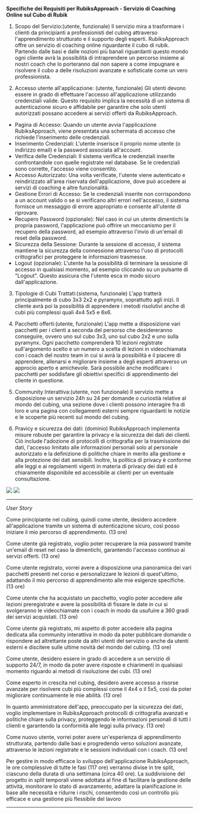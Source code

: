 **Specifiche dei Requisiti per RubiksApproach - Servizio di Coaching Online sul Cubo di Rubik**

1. Scopo del Servizio:(utente, funzionale)
Il servizio mira a trasformare i clienti da principianti a professionisti del cubing attraverso l'apprendimento strutturato e il supporto degli esperti.
RubiksApproach offre un servizio di coaching online riguardante il cubo di rubik. Partendo dalle basi e dalle nozioni più banali riguardanti questo mondo ogni cliente avrà la possibilità di intraprendere un percorso insieme ai nostri coach che lo porteranno dal non sapere a come impugnare e risolvere il cubo a delle risoluzioni avanzate e sofisticate come un vero professionista.

2. Accesso utente all'applicazione: (utente, funzionale)
Gli utenti devono essere in grado di effettuare l'accesso all'applicazione utilizzando credenziali valide. Questo requisito implica la necessità di un sistema di autenticazione sicuro e affidabile per garantire che solo utenti autorizzati possano accedere ai servizi offerti da RubiksApproach.

- Pagina di Accesso: Quando un utente avvia l'applicazione RubiksApproach, viene presentata una schermata di accesso che richiede l'inserimento delle credenziali.
- Inserimento Credenziali: L'utente inserisce il proprio nome utente (o indirizzo email) e la password associata all'account.
- Verifica delle Credenziali: Il sistema verifica le credenziali inserite confrontandole con quelle registrate nel database. Se le credenziali sono corrette, l'accesso viene consentito.
- Accesso Autorizzato: Una volta verificate, l'utente viene autenticato e reindirizzato all'area riservata dell'applicazione, dove può accedere ai servizi di coaching e altre funzionalità.
- Gestione Errori di Accesso: Se le credenziali inserite non corrispondono a un account valido o se si verificano altri errori nell'accesso, il sistema fornisce un messaggio di errore appropriato e consente 
  all'utente di riprovare.
- Recupero Password (opzionale): Nel caso in cui un utente dimentichi la propria password, l'applicazione può offrire un meccanismo per il recupero della password, ad esempio attraverso l'invio di un'email di 
  reset della password.
- Sicurezza della Sessione: Durante la sessione di accesso, il sistema mantiene la sicurezza della connessione attraverso l'uso di protocolli crittografici per proteggere le informazioni trasmesse.
- Logout (opzionale): L'utente ha la possibilità di terminare la sessione di accesso in qualsiasi momento, ad esempio cliccando su un pulsante di "Logout". Questo assicura che l'utente esca in modo sicuro 
  dall'applicazione.


3. Tipologie di Cubi Trattati:(sistema, funzionale)
L'app tratterà principalmente di cubo 3x3 2x2 e pyramynx, soprattutto agli inizi. Il cliente avrà poi la possibilità di apprendere i metodi risolutivi anche di cubi più complessi quali 4x4 5x5 e 6x6.


4. Pacchetti offerti:(utente, funzionale)
L'app mette a disposizione vari pacchetti per i clienti a seconda del persorso che desidereranno conseguire, ovvero uno sul cubo 3x3, uno sul cubo 2x2 e uno sulla pyramynx. Ogni pacchetto comprenderà 10 lezioni registrate sull'argomento scelto e un numero a scelta di lezioni in videochiamata con i coach del nostro team in cui si avrà la possibilità e il piacere di apprendere, allenarsi e migliorare insieme a degli esperti attraverso un approcio aperto e amichevole.
Sarà possibile anche modificare i pacchetti per soddisfare gli obiettivi specifici di apprendimento del cliente in questione.


5. Community Interattiva:(utente, non funzionale)
Il servizio mette a disposizione un servizio 24h su 24 per domande o curiostià relative al mondo del cubing, una sezione dove i clienti possono interagire fra di loro e una pagina con collegamenti esterni sempre riguardanti le notizie e le scoperte più recenti sul mondo del cubing.


6. Pravicy e sicurezza dei dati: (dominio)
RubiksApproach implementa misure robuste per garantire la privacy e la sicurezza dei dati dei clienti. Ciò include l'adozione di protocolli di crittografia per la trasmissione dei dati, l'accesso limitato alle informazioni personali solo al personale autorizzato e la definizione di politiche chiare in merito alla gestione e alla protezione dei dati sensibili. Inoltre, la politica di privacy è conforme alle leggi e ai regolamenti vigenti in materia di privacy dei dati ed è chiaramente disponibile ed accessibile ai clienti per un eventuale consultazione.


<img src="https://yuml.me/diagram/scruffy/usecase/[utente]-(avvia app),(avvia app)<(esegue la registrazione),(esegue la registrazione)>(inserisce nome utente),(esegue la registrazione)>(inserisce una password),(avvia app)<(richiede recupero password),(avvia app)>(inserisce credenziali),[sistema]-(verifica credenziali login),(verifica credenziali login)>(autorizza accesso),(inserisce credenziali)<(logout),(inserisce credenziali)<(accesso area riservata),(verifica credenziali login)>(gestisce errori di accesso),(gestisce errori di accesso)<(invio email reset password),(gestisce errori di accesso)>(fornisce messaggio di errore),[sistema]-(verifica nome utente e password dei sign up),[sistema]-(processa ordine pacchetti)">


<img src="https://yuml.me/diagram/scruffy/usecase/[Cliente]-(Sfoglia Pacchetti),(Sfoglia Pacchetti)>(Visualizza Pacchetto 2x2),(Visualizza Pacchetto 2x2)<(Compra pacchetto),(Sfoglia Pacchetti)>(Visualizza Pacchetto 3x3),(Visualizza Pacchetto 3x3)<(Compra pacchetto),(Sfoglia Pacchetti)>(Visualizza Pacchetto pyramynx),(Visualizza Pacchetto pyramynx)<(Compra pacchetto),(Sfoglia Pacchetti)<(Modifica Pacchetto),(Modifica Pacchetto)<(Compra pacchetto),(Compra pacchetto)>(Checkout),(Checkout)<(Aggiungi Carta),[Cliente]-(Visualizza Lezioni Registrate),(Visualizza Lezioni Registrate)<(Pone Domande sulla lezione),[Cliente]-(Richiede Videochiamata),[Coach]-(Conduce Videochiamata),[Coach]-(Risponde alle domande sulle lezioni)">

-----------------------------------------------------------------------------------------

*User Story* 

Come principiante nel cubing, quindi come utente, desidero accedere all'applicazione tramite un sistema di autenticazione sicuro, così posso iniziare il mio percorso di apprendimento. (13 ore)

Come utente già registrato, voglio poter recuperare la mia password tramite un'email di reset nel caso la dimentichi, garantendo l'accesso continuo ai servizi offerti. (13 ore)

Come utente registrato, vorrei avere a disposizione una panoramica dei vari pacchetti presenti nel corso e personalizzare le lezioni di quest'ultimo, adattando il mio percorso di apprendimento alle mie esigenze specifiche. (13 ore)

Come utente che ha acquistato un pacchetto, voglio poter accedere alle lezioni preregistrate e avere la possibilità di fissare le date in cui si svolgeranno le videochiamate con i coach in modo da usufuire a 360 gradi dei servizi acquistati. (13 ore)     

Come utente già registrato, mi aspetto di poter accedere alla pagina dedicata alla community interattiva in modo da poter pubblicare domande o rispondere ad altrettante poste da altri utenti del servizio o anche da utenti esterni e discitere sulle ultime novità del mondo del cubing. (13 ore)

Come utente, desidero essere in grado di accedere a un servizio di supporto 24/7, in modo da poter avere risposte e chiarimenti in qualsiasi momento riguardo ai metodi di risoluzione dei cubi. (13 ore)

Come esperto in crescita nel cubing, desidero avere accesso a risorse avanzate per risolvere cubi più complessi come il 4x4 o il 5x5, così da poter migliorare continuamente le mie abilità. (13 ore)

In quanto amministratore dell'app, preoccupato per la sicurezza dei dati, voglio implementare in RubiksApproach protocolli di crittografia avanzati e politiche chiare sulla privacy, proteggendo le informazioni personali di tutti i clienti e garantendo la conformità alle leggi sulla privacy. (13 ore)

Come nuovo utente, vorrei poter avere un'esperienza di apprendimento strutturata, partendo dalle basi e progredendo verso soluzioni avanzate, attraverso le lezioni registrate e le sessioni individuali con i coach. (13 ore)

Per gestire in modo efficace lo sviluppo dell'applicazione RubiksApproach, le ore complessive di tutte le fasi (117 ore) verranno divise in tre split, ciascuno della durata di una settimana (circa 40 ore). La suddivisione del progetto in split temporali viene adottata al fine di facilitare la gestione delle attività, monitorare lo stato di avanzamento, adattare la pianificazione in base alle necessità e ridurre i rischi, consentendo così un controllo più efficace e una gestione più flessibile del lavoro

---------------------------------------------------------------------------------


